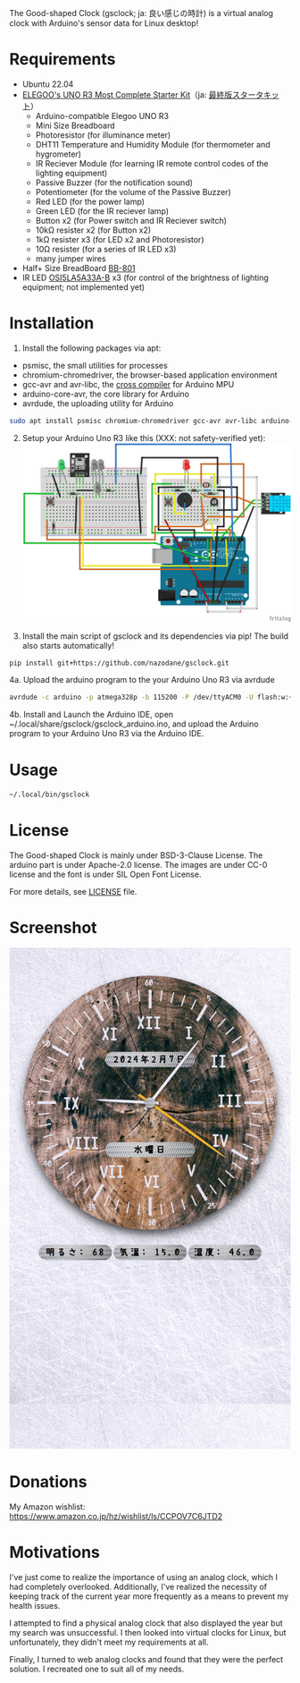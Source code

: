 The Good-shaped Clock (gsclock; ja: 良い感じの時計) is a virtual analog clock with Arduino's sensor data for Linux desktop!

Requirements
============
* Ubuntu 22.04
* [ELEGOO's UNO R3 Most Complete Starter Kit](https://www.elegoo.com/en-jp/products/elegoo-uno-most-complete-starter-kit)（ja: [最終版スタータキット](https://www.amazon.co.jp/dp/B06Y56JV64)）
  * Arduino-compatible Elegoo UNO R3
  * Mini Size Breadboard
  * Photoresistor (for illuminance meter)
  * DHT11 Temperature and Humidity Module (for thermometer and hygrometer)
  * IR Reciever Module (for learning IR remote control codes of the lighting equipment)
  * Passive Buzzer (for the notification sound)
  * Potentiometer (for the volume of the Passive Buzzer)
  * Red LED (for the power lamp)
  * Green LED (for the IR reciever lamp)
  * Button x2 (for Power switch and IR Reciever switch)
  * 10kΩ resister x2 (for Button x2) 
  * 1kΩ resister x3 (for LED x2 and Photoresistor)
  * 10Ω resister (for a series of IR LED x3)
  * many jumper wires
* Half+ Size BreadBoard [BB-801](https://akizukidenshi.com/catalog/g/g105294/)
* IR LED [OSI5LA5A33A-B](https://akizukidenshi.com/catalog/g/g113204/) x3 (for control of the brightness of lighting equipment; not implemented yet)

Installation
============
1. Install the following packages via apt:
* psmisc, the small utilities for processes
* chromium-chromedriver, the browser-based application environment
* gcc-avr and avr-libc, the [cross compiler](https://en.wikipedia.org/wiki/Cross_compiler) for Arduino MPU
* arduino-core-avr, the core library for Arduino
* avrdude, the uploading utility for Arduino
```bash
sudo apt install psmisc chromium-chromedriver gcc-avr avr-libc arduino-core-avr avrdude
```

2. Setup your Arduino Uno R3 like this (XXX: not safety-verified yet):
![Arduino Setup Image](gsclock_arduino_uno_sketch.png)

3. Install the main script of gsclock and its dependencies via pip! The build also starts automatically!
```bash
pip install git+https://github.com/nazodane/gsclock.git
```

4a. Upload the arduino program to the your Arduino Uno R3 via avrdude
```bash
avrdude -c arduino -p atmega328p -b 115200 -P /dev/ttyACM0 -U flash:w:~/.local/share/gsclock/gsclock_arduino.hex
```

4b. Install and Launch the Arduino IDE, open ~/.local/share/gsclock/gsclock_arduino.ino, and upload the Arduino program to your Arduino Uno R3 via the Arduino IDE.


Usage
=====
```bash
~/.local/bin/gsclock
```

License
=======
The Good-shaped Clock is mainly under BSD-3-Clause License. The arduino part is under Apache-2.0 license. The images are under CC-0 license and the font is under SIL Open Font License.

For more details, see [LICENSE](LICENSE) file.

Screenshot
==========
![Good-shaped Clock Screenshot Image](gslock.png)

Donations
=========
My Amazon wishlist: https://www.amazon.co.jp/hz/wishlist/ls/CCPOV7C6JTD2

Motivations
===========
I've just come to realize the importance of using an analog clock, which I had completely overlooked. Additionally, I've realized the necessity of keeping track of the current year more frequently as a means to prevent my health issues.

I attempted to find a physical analog clock that also displayed the year but my search was unsuccessful. I then looked into virtual clocks for Linux, but unfortunately, they didn't meet my requirements at all.

Finally, I turned to web analog clocks and found that they were the perfect solution. I recreated one to suit all of my needs.
